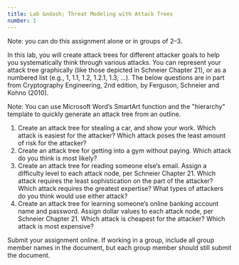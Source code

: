 ```yaml
---
title: Lab &ndash; Threat Modeling with Attack Trees
number: 1
---
```

 
Note: you can do this assignment alone or in groups of 2–3.

In this lab, you will create attack trees for different attacker goals to help you systematically think through various attacks. You can represent your attack tree graphically (like those depicted in Schneier Chapter 21), or as a numbered list (e.g., 1, 1.1, 1.2, 1.2.1, 1.3, …). The below questions are in part from Cryptography Engineering, 2nd edition, by Ferguson, Schneier and Kohno (2010).

Note: You can use Microsoft Word’s SmartArt function and the "hierarchy" template to quickly generate an attack tree from an outline. 

1. Create an attack tree for stealing a car, and show your work. Which attack is easiest for the attacker? Which attack poses the least amount of risk for the attacker?
2. Create an attack tree for getting into a gym without paying. Which attack do you think is most likely?
3. Create an attack tree for reading someone else’s email. Assign a difficulty level to each attack node, per Schneier Chapter 21. Which attack requires the least sophistication on the part of the attacker? Which attack requires the greatest expertise? What types of attackers do you think would use either attack?
4. Create an attack tree for learning someone’s online banking account name and password. Assign dollar values to each attack node, per Schneier Chapter 21. Which attack is cheapest for the attacker? Which attack is most expensive?

Submit your assignment online. If working in a group, include all group member names in the document, but each group member should still submit the document.

